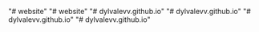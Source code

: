"# website" 
"# website" 
"# dylvalevv.github.io" 
"# dylvalevv.github.io" 
"# dylvalevv.github.io" 
"# dylvalevv.github.io" 
